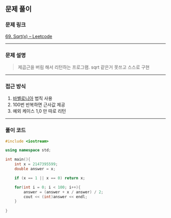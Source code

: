 ##  문제 풀이

###  문제 링크  
[69. Sqrt(x) – Leetcode](https://leetcode.com/problems/sqrtx/description/)

---

###  문제 설명  
> 제곱근을 버림 해서 리턴하는 프로그램. sqrt 같은거 못쓰고 스스로 구현
---

###  접근 방식  
1. [바벨로니아](https://innovation123.tistory.com/96) 법칙 사용
2. 100번 반복하면 근사값 제공
3. 예외 케이스 1,0 만 따로 리턴
---

### 풀이 코드

```cpp
#include <iostream>

using namespace std;

int main(){
    int x = 2147395599;
    double answer = x;

    if (x == 1 || x == 0) return x;

    for(int i = 0; i < 100; i++){
        answer = (answer + x / answer) / 2;
        cout << (int)answer << endl;
    }
    
} 
```

